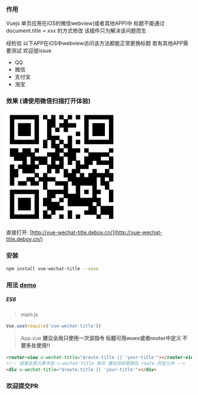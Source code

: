 ### 作用
Vuejs 单页应用在iOS的微信webview(或者其他APP)中 标题不能通过 document.title = xxx 的方式修改
该插件只为解决该问题而生

经检验 以下APP在iOS中webview访问该方法都能正常更换标题 若有其他APP需要测试 欢迎提issue
- QQ
- 微信
- 支付宝
- 淘宝

### 效果 (请使用微信扫描打开体验)

![预览](./preview.png)

直接打开: [http://vue-wechat-title.deboy.cn/](http://vue-wechat-title.deboy.cn/)

### 安装

```bash
npm install vue-wechat-title --save
```

### 用法 [demo](https://github.com/deboyblog/vue-wechat-title-demo/tree/use-directive)

##### ES6
> main.js

```js
Vue.use(require('vue-wechat-title'))
```

> App.vue **建议全局只使用一次该指令 标题可用wuex或者router中定义 不要多处使用!!**

```html
<router-view v-wechat-title="$route.title || 'your-title'"></router-view>
<!-- 或者任意元素中加 v-wechat-title 指令 建议将标题放在 route 的定义中 -->
<div v-wechat-title="$route.title || 'your-title'"></div>
```

### 欢迎提交PR
